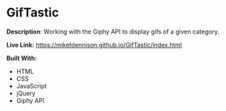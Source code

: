 # GifTastic
**Description**:
Working with the Giphy API to display gifs of a given category.


**Live Link:** 
https://miketdennison.github.io/GifTastic/index.html


**Built With:**
* HTML
* CSS
* JavaScript
* jQuery
* Giphy API
